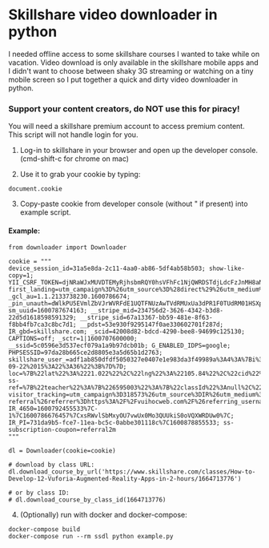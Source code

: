 # Skillshare video downloader in python

I needed offline access to some skillshare courses I wanted to take while on vacation.
Video download is only available in the skillshare mobile apps and I didn't want to
choose between shaky 3G streaming or watching on a tiny mobile screen so I put together a
quick and dirty video downloader in python.

### Support your content creators, do NOT use this for piracy!

You will need a skillshare premium account to access premium content.
This script will not handle login for you.

1. Log-in to skillshare in your browser and open up the developer console.
(cmd-shift-c for chrome on mac)

2. Use it to grab your cookie by typing:
```
document.cookie
```

3. Copy-paste cookie from developer console (without " if present) into example script.

#### Example:
```
from downloader import Downloader

cookie = """
device_session_id=31a5e8da-2c11-4aa0-ab86-5df4ab58b503; show-like-copy=1; YII_CSRF_TOKEN=djNRaWJxMUVDTEMyRjhsbmRQY0hsVFhFc1NjQWRDSTdjLdcFzJnMH8aNWDW_xOGSRcRjSeLErFUV584fJHaZbg%3D%3D; first_landing=utm_campaign%3D%26utm_source%3D%28direct%29%26utm_medium%3D%28none%29%26referrer%3D%26referring_username%3D; _gcl_au=1.1.2133738230.1600786674; _pin_unauth=dWlkPU5EVmlZbVJrWVRFdE1UQTFNUzAwTVdRMUxUa3dPR1F0TUdRM01HSXpNV1l5T0RVMiZycD1abUZzYzJV; sm_uuid=1600787674163; __stripe_mid=234756d2-3626-4342-b3d8-22d5d1618598591329; __stripe_sid=67a13367-bb59-481e-8f63-f8bb4fb7ca3c8bc7d1; __pdst=53e930f9295147f0ae330602701f287d; IR_gbd=skillshare.com; _scid=42008d82-bdcd-4290-bee8-94699c125130; CAPTIONS=off; _sctr=1|1600707600000; __ssid=5c0596e3d537ecf079a1a9b97dcb01b; G_ENABLED_IDPS=google; PHPSESSID=97da28b665ce2d8805e3a5d65b1d2763; skillshare_user_=adf1ab850dfdf5050327e0407e1e983da3f49989a%3A4%3A%7Bi%3A0%3Bs%3A8%3A%2215705933%22%3Bi%3A1%3Bs%3A18%3A%22fln81349%40eoopy.com%22%3Bi%3A2%3Bi%3A2592000%3Bi%3A3%3Ba%3A2%3A%7Bs%3A8%3A%22username%22%3Bs%3A9%3A%22514292388%22%3Bs%3A10%3A%22login_time%22%3Bs%3A19%3A%222020-09-22%2015%3A22%3A36%22%3B%7D%7D; loc=%7B%22lat%22%3A%2221.022%22%2C%22lng%22%3A%22105.84%22%2C%22cid%22%3A%220%22%2C%22city_name%22%3A%22Hanoi%22%2C%22city_district%22%3A%22%22%2C%22region%22%3Anull%2C%22region_code%22%3Anull%2C%22country_code%22%3A%22VN%22%2C%22country%22%3A%22Vietnam%22%7D; ss-ref=%7B%22teacher%22%3A%7B%226595003%22%3A%7B%22classId%22%3Anull%2C%22referralType%22%3A%22affiliate%22%7D%7D%7D; visitor_tracking=utm_campaign%3D318573%26utm_source%3DIR%26utm_medium%3Daffiliate-referral%26referrer%3Dhttps%3A%2F%2Fvuihocweb.com%2F%26referring_username%3D; IR_4650=1600792455533%7C-1%7C1600786676457%7CxsRWvlSbMxyOU7vwUx0Mo3QUUkiS0oVQXWRDUw0%7C; IR_PI=731da9b5-fce7-11ea-bc5c-0abbe301118c%7C1600878855533; ss-subscription-coupon=referral2m
"""

dl = Downloader(cookie=cookie)

# download by class URL:
dl.download_course_by_url('https://www.skillshare.com/classes/How-to-Develop-12-Vuforia-Augmented-Reality-Apps-in-2-hours/1664713776')

# or by class ID:
# dl.download_course_by_class_id(1664713776)
```

4. (Optionally) run with docker and docker-compose:
```
docker-compose build
docker-compose run --rm ssdl python example.py
```
